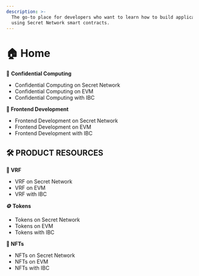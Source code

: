 ```yaml
---
description: >-
  The go-to place for developers who want to learn how to build applications
  using Secret Network smart contracts.
---
```


# 🏠 Home

🔐 **Confidential Computing**&#x20;

* Confidential Computing on Secret Network&#x20;
* Confidential Computing on EVM
* Confidential Computing with IBC

**🎨 Frontend Development**

* Frontend Development on Secret Network
* Frontend Development on EVM
* Frontend Development with IBC

## 🛠️ PRODUCT RESOURCES

**🎲 VRF**

* VRF on Secret Network&#x20;
* VRF on EVM
* VRF with IBC&#x20;

**🪙 Tokens**

* Tokens on Secret Network
* Tokens on EVM
* Tokens with IBC

**👾 NFTs**

* NFTs on Secret Network
* NFTs on EVM
* NFTs with IBC

